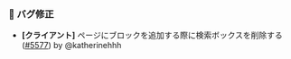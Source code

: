 ### 🐛 バグ修正

- **[クライアント]** ページにブロックを追加する際に検索ボックスを削除する ([#5577](https://github.com/nocobase/nocobase/pull/5577)) by @katherinehhh

